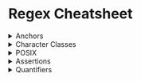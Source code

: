 # Regex Cheatsheet

<details>
<summary>Anchors</summary><br>
  
| Character  | Description |
|---|---|
| `^` |  Start of string, or start of line in multi-line pattern |
| `\A`| Start of string |
| `$` | End of string, or end of line in multi-line pattern |
| `\Z`| End of string |
| `\b`| Word boundary |
| `\B`| Not word boundary |
| `\<`| Start of word |
| `\>`| End of word |

</details>


<details>
<summary>Character Classes</summary><br>

| Character  | Description  |
|---|---|
| `\c`  | Control character  |
| `\s` | White space |
| `\S` | Not white space |
| `\d` | Digit |
| `\D` | Not digit |
| `\w` | Word |
| `\W` | Not word |
| `\x` | Hexadecimal digit |
| `\O` | Octal digit |

</details>


<details>
<summary>POSIX</summary><br>

| Character  | Description  |
|---|---|
| `[:upper:]` | Upper case letters |
| `[:lower:]` | Lower case letters |
| `[:alpha:]` | All letters |
| `[:alnum:]` | Digits and letters |
| `[:digit:]` | Digits |
| `[:xdigit:]` | Hexadecimal digits |
| `[:punct:]` | Punctuation |
| `[:blank:]` | Space and tab |
| `[:space:]` | Blank characters |
| `[:cntrl:]` | Control characters |
| `[:graph:]` | Printed characters |
| `[:print:]` | Printed characters and spaces |
| `[:word:]` | Digits, letters and underscore |

</details>


<details>
<summary>Assertions</summary><br>

| Characters  | Description  |
|---|---|
| `?=` | Lookahead assertion | 
| `?!` | Negative lookahead |
| `?<=` | Lookbehind assertion |
| `?!=` or `?<!` | Negative lookbehind | 
| `?>` | Once-only Subexpression | 
| `?()` | Condition [if then] | 
| `?()`| Condition [if then else] |
| `?#` | Comment|

</details>


<details>
<summary>Quantifiers</summary><br>

| Character  | Description  |
|---|---|
| `*` | 0 or more |
| `{3}` | Exactly 3 |
| `+` | 1 or more |
| `{3,}` | 3 or more |
| `?` | 0 or 1 |
| `{3,5}` | 3, 4 or 5 | 

```
Note: Add a ? to a quantifier to make it ungreedy.
```
</details>
